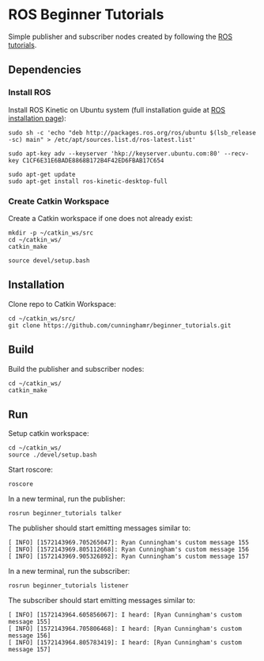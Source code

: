 # ROS Beginner Tutorials

Simple publisher and subscriber nodes created by following the [ROS tutorials](https://wiki.ros.org/ROS/Tutorials/).

## Dependencies

### Install ROS

Install ROS Kinetic on Ubuntu system (full installation guide at [ROS installation page](https://wiki.ros.org/kinetic/installation/Ubuntu)):

```
sudo sh -c 'echo "deb http://packages.ros.org/ros/ubuntu $(lsb_release -sc) main" > /etc/apt/sources.list.d/ros-latest.list'

sudo apt-key adv --keyserver 'hkp://keyserver.ubuntu.com:80' --recv-key C1CF6E31E6BADE8868B172B4F42ED6FBAB17C654

sudo apt-get update
sudo apt-get install ros-kinetic-desktop-full
```

### Create Catkin Workspace

Create a Catkin workspace if one does not already exist:

```
mkdir -p ~/catkin_ws/src
cd ~/catkin_ws/
catkin_make

source devel/setup.bash
```

## Installation

Clone repo to Catkin Workspace:

```
cd ~/catkin_ws/src/
git clone https://github.com/cunninghamr/beginner_tutorials.git
```

## Build

Build the publisher and subscriber nodes:

```
cd ~/catkin_ws/
catkin_make
```

## Run

Setup catkin workspace:

```
cd ~/catkin_ws/
source ./devel/setup.bash
```

Start roscore:

```
roscore
```

In a new terminal, run the publisher:

```
rosrun beginner_tutorials talker
```

The publisher should start emitting messages similar to:

```
[ INFO] [1572143969.705265047]: Ryan Cunningham's custom message 155
[ INFO] [1572143969.805112668]: Ryan Cunningham's custom message 156
[ INFO] [1572143969.905326892]: Ryan Cunningham's custom message 157
```

In a new terminal, run the subscriber:

```
rosrun beginner_tutorials listener
```

The subscriber should start emitting messages similar to:

```
[ INFO] [1572143964.605856067]: I heard: [Ryan Cunningham's custom message 155]
[ INFO] [1572143964.705806468]: I heard: [Ryan Cunningham's custom message 156]
[ INFO] [1572143964.805783419]: I heard: [Ryan Cunningham's custom message 157]
```
